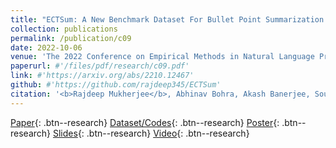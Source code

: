 ```yaml
---
title: "ECTSum: A New Benchmark Dataset For Bullet Point Summarization of Long Earnings Call Transcripts"
collection: publications
permalink: /publication/c09
date: 2022-10-06
venue: 'The 2022 Conference on Empirical Methods in Natural Language Processing, <b>EMNLP 2022</b>'
paperurl: #'/files/pdf/research/c09.pdf'
link: #'https://arxiv.org/abs/2210.12467'
github: #'https://github.com/rajdeep345/ECTSum'
citation: '<b>Rajdeep Mukherjee</b>, Abhinav Bohra, Akash Banerjee, Soumya Sharma, Manjunath Hegde, Afreen Shaikh, Shivani Shrivastava, Koustuv Dasgupta, Niloy Ganguly, Saptarshi Ghosh and Pawan Goyal'
---
```


[Paper](/files/pdf/research/c09.pdf){: .btn--research} [Dataset/Codes](https://github.com/rajdeep345/ECTSum){: .btn--research} [Poster](/files/pdf/research/ECTSum_EMNLP2022_Poster.pdf){: .btn--research} [Slides](https://docs.google.com/presentation/d/e/2PACX-1vTGUke-pXTT9MtbVOJCuO_A7Lnaeex7LBkLAY6uxPVEGZ5l6mqvHkENADlPd9lMHXCkZCQMQSgZJFpN/pub?start=true&loop=false&delayms=3000){: .btn--research} [Video](https://drive.google.com/file/d/1DW2i2ApgiE6V7ViiayX5zdJSRXdAEbsy/view?usp=sharing){: .btn--research}

<!-- [Citation](https://aclanthology.org/2021.emnlp-main.731){: .btn--research} -->
